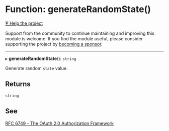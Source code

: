 # Function: generateRandomState()

[💗 Help the project](https://github.com/sponsors/panva)

Support from the community to continue maintaining and improving this module is welcome. If you find the module useful, please consider supporting the project by [becoming a sponsor](https://github.com/sponsors/panva).

***

▸ **generateRandomState**(): `string`

Generate random `state` value.

## Returns

`string`

## See

[RFC 6749 - The OAuth 2.0 Authorization Framework](https://www.rfc-editor.org/rfc/rfc6749.html#section-4.1.1)
